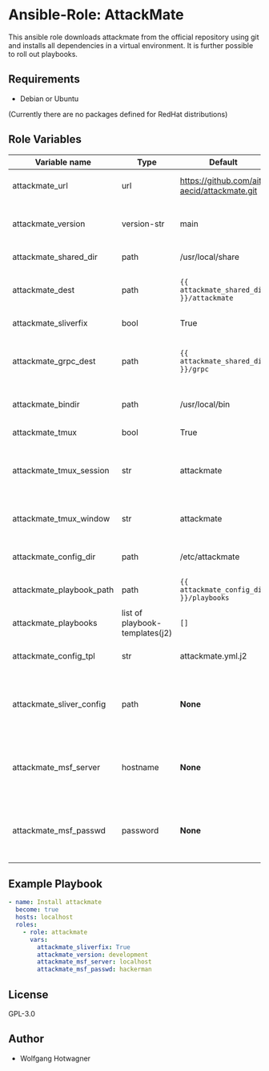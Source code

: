 # Ansible-Role: AttackMate

This ansible role downloads attackmate from the official repository
using git and installs all dependencies in a virtual environment.
It is further possible to roll out playbooks.

## Requirements

- Debian or Ubuntu

(Currently there are no packages defined for RedHat distributions)

## Role Variables

| Variable name                  | Type         | Default                                   | Description                                              |
| ------------------------------ | ------------ | ----------------------------------------- | -------------------------------------------------------- |
| attackmate_url                 | url          | https://github.com/ait-aecid/attackmate.git | Official attackmate repository |
| attackmate_version             | version-str  | main | Version/Branch of the Git-Repository in attackmate_url |
| attackmate_shared_dir          | path         | /usr/local/share | Installation path |
| attackmate_dest                | path         | `{{ attackmate_shared_dir }}/attackmate` | Installation path of the attackmate repository |
| attackmate_sliverfix           | bool         | True | [Install sliver-fix](https://aeciddocs.ait.ac.at/attackmate/development/installation/sliverfix.html#sliver-fix) |
| attackmate_grpc_dest           | path | `{{ attackmate_shared_dir }}/grpc` | Temporary install grpc to this path if sliverfix is enabled |
| attackmate_bindir              | path | /usr/local/bin | Installpath for the tmux-wrapper |
| attackmate_tmux                | bool | True | Deploy tmux-wrapper |
| attackmate_tmux_session        | str  | attackmate | Use this existing session-name for the tmux-wrapper |
| attackmate_tmux_window         | str  | attackmate | The name of the tmux-window for attackmate |
| attackmate_config_dir          | path | /etc/attackmate | Path to the config-directory |
| attackmate_playbook_path       | path | `{{ attackmate_config_dir }}/playbooks` | Path to the playbooks-directory |
| attackmate_playbooks           | list of playbook-templates(j2) | `[]` | List of playbooks to deploy |
| attackmate_config_tpl          | str  | attackmate.yml.j2 | Name of the config-template(jinja) |
| attackmate_sliver_config       | path | **None** | Path to the generated sliver-config. (only needed for sliver-commands) |
| attackmate_msf_server          | hostname | **None** | Hostname of the Metasploit rpcd. (only needed for msf-commands) |
| attackmate_msf_passwd          | password | **None** | Password for the Metasploit rpcd. (only needed for msf-commands) |

## Example Playbook

```yaml
- name: Install attackmate
  become: true
  hosts: localhost
  roles:
    - role: attackmate
      vars:
        attackmate_sliverfix: True
        attackmate_version: development
        attackmate_msf_server: localhost
        attackmate_msf_passwd: hackerman
```

## License

GPL-3.0

## Author

- Wolfgang Hotwagner
